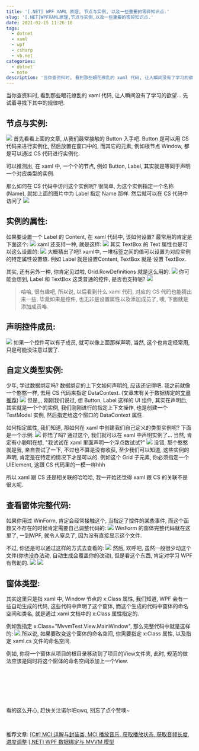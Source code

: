 ```yaml
---
title: '[.NET] WPF XAML 原理, 节点与实例, 以及一些重要的零碎知识点.'
slug: '[.NET]WPFXAML原理,节点与实例,以及一些重要的零碎知识点.'
date: 2021-02-15 11:26:10
tags:
  - dotnet
  - xaml
  - wpf
  - csharp
  - vb.net
categories:
  - dotnet
  - note
description: '当你查资料时, 看到那些眼花缭乱的 xaml 代码, 让人瞬间没有了学习的欲望… 先试着寻找下其中的规律吧.节点与实例:首先看看上面的文章, 从我们最常接触的 Button 入手吧. Button 是可以用 CS 代码来进行实例化, 然后放置在窗口中的, 而其它的元素, 例如根节点 Window, 都是可以通过 CS 代码进行实例化.可以推测出, 在 xaml 中, 一个个的节点, 例如 Button, Label, 其实就是等同于声明一个对应类型的实例.那么如何在 CS 代码中访问这个实例呢? '
---
```


当你查资料时, 看到那些眼花缭乱的 xaml 代码, 让人瞬间没有了学习的欲望... 先试着寻找下其中的规律吧.


## 节点与实例:

![](images/20210215061732521.png)
首先看看上面的文章, 从我们最常接触的 Button 入手吧. Button 是可以用 CS 代码来进行实例化, 然后放置在窗口中的, 而其它的元素, 例如根节点 Window, 都是可以通过 CS 代码进行实例化.


可以推测出, 在 xaml 中, 一个个的节点, 例如 Button, Label, 其实就是等同于声明一个对应类型的实例.


那么如何在 CS 代码中访问这个实例呢? 很简单, 为这个实例指定一个名称(Name), 就如上面的图片中为 Label 指定 Name 那样. 然后就可以在 CS 代码中访问了
![](images/20210215062326997.png)


## 实例的属性:

如果要设置一个 Label 的 Content, 在 xaml 代码中, 该如何设置? 最常用的肯定是下面这个:
![](images/20210215062553167.png)
xaml 还支持一种, 就是这样:
![](images/20210215062744751.png)
其实 TextBox 的 Text 属性也是可以这么设置的:
![](images/20210215062905536.png)
大概猜出了吧? xaml中, 一堆标签之间的值可以设置为对应实例的特定属性设置值. 例如 Label 就是设置Content, TextBox 就是 设置 TextBox.


其实, 还有另外一种, 你肯定见过啦, Grid.RowDefinitions 就是这么用的.
![](images/20210215063244895.png)
你可能会想到, Label 和 TextBox 这类普通的控件, 是否也支持呢?
![](images/20210215063437536.png)


> 哈哈, 很有趣吧, 所以说, 以后看到什么 xaml 代码, 对应的 CS 代码也能猜出来一些, 毕竟如果是控件, 也无非是设置属性以及添加成员了, 噢, 下面就是添加成员咯.


## 声明控件成员:

![](images/20210215064400870.png)
如果一个控件可以有子成员, 就可以像上面那样声明, 当然, 这个也肯定经常用, 只是可能没注意过罢了.


## 自定义类型实例:

少年, 学过数据绑定吗? 数据绑定的上下文如何声明的, 应该还记得吧. 我之前就像一个憨憨一样, 去用 CS 代码来指定 DataContext. (文章末有关于数据绑定的[文章推荐](#end_wpfdatabinding))
![](images/20210215065018565.png)
但是,,, 刚刚我们说过, 想 Button, Label 这样的 UI 组件, 其实在声明后, 其实就是一个个的实例, 我们刚刚进行的指定上下文操作, 也是创建一个 TestModel 实例, 然后指定给这个窗口的 DataContext 属性.


如何指定属性, 我们知道, 那如何在 xaml 中创建我们自己定义的类型实例呢? 下面是一个示例:
![](images/20210215065718402.png)
你悟了吗? 通过这个, 我们就可以在 xaml 中声明实例了... 当然, 肯定有小聪明在想, "我试试在 xaml 里面声明一个浮点数试试?"
![](images/20210215070612804.png)
没错, 那个憨憨就是我, 亲自尝试了一下, 不过也不算是没有收获, 至少我们可以知道, 这些实例的声明, 肯定是在特定的情况下才是可以的. 例如这个 Grid 子元素, 你必须指定一个 UIElement, 这跟 CS 代码里的一模一样hhh


所以 xaml 跟 CS 还是相关联的哈哈哈, 我一开始还觉得 xaml 跟 CS 的关联不是很大呢.


## 查看窗体完整代码:

如果你用过 WinForm, 肯定会经常接触这个, 当指定了控件的某些事件, 而这个函数又不存在的时候肯定需要自己调整代码的:
![](images/2021021507141041.png)
WinForm 的窗体完整代码就在这里了, 一到WPF, 就令人窒息了, 因为没有直接显示这个文件.


不过, 你还是可以通过这样的方式去查看的:
![](images/20210215071805683.png)
然后, 欢呼吧, 虽然一般很少动这个文件(你也没办法动, 自动生成会覆盖你的改动), 但是看这个东西, 肯定对学习 WPF 有帮助的.
![](images/20210215071852423.png)
![](images/202102150720390.png)
<span id="windowclass"></span>

## 窗体类型:

其实这里只是指 xaml 中, Window 节点的 x:Class 属性, 我们知道, WPF 会有一些自动生成的代码, 这些代码中声明了这个窗体, 而这个生成的代码中窗体的命名空间和类名, 就是通过 xaml 文档中的 x:Class 属性指定的.


例如我指定 x:Class="MvvmTest.View.MainWindow", 那么完整代码中就是这样的:
![](images/20210215175526504.png)
所以说, 如果要改变这个窗体的命名空间, 你需要指定 x:Class 属性, 以及指定 xaml.cs 文件的命名空间.


例如, 你将一个窗体从项目的根目录移动到了项目的View文件夹, 此时, 规范的做法应该是同时将这个窗体的命名空间添加上一个View.


<br/><br/><br/><br/><br/>


看的这么开心, 赶快关注诺尔吧qwq, 别忘了点个赞噢~


<br/>


推荐文章:
[[C#] MCI 详解与封装类, MCI 播放音乐, 获取播放状态, 获取音频长度, 进度调整](https://blog.csdn.net/m0_46555380/article/details/113765554)
[[.NET] WPF 数据绑定与 MVVM 模型](https://blog.csdn.net/m0_46555380/article/details/113813182)<span id="end_wpfdatabinding"></span>
